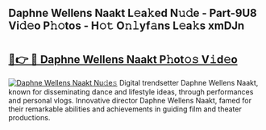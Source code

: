 ## Daphne Wellens Naakt L𝚎a𝚔ed N𝚞𝚍e - Part-9U8 Vi𝚍𝚎o P𝚑𝚘tos - H𝚘𝚝 O𝚗𝚕yf𝚊ns L𝚎a𝚔s xmDJn

# <h2><a href="http://kf1qg72.oniu.top/?m=Daphne+Wellens+Naakt">🔗👉 🔴 Daphne Wellens Naakt P𝚑ot𝚘𝚜 V𝚒d𝚎o</a></h2>

[![Daphne Wellens Naakt Nu𝚍e𝚜](https://i.imgur.com/0qMVB7G.gif)](http://kf1qg72.oniu.top/?m=Daphne+Wellens+Naakt)
Digital trendsetter Daphne Wellens Naakt, known for disseminating dance and lifestyle ideas, through performances and personal vlogs. Innovative director Daphne Wellens Naakt, famed for their remarkable abilities and achievements in guiding film and theater productions.  
